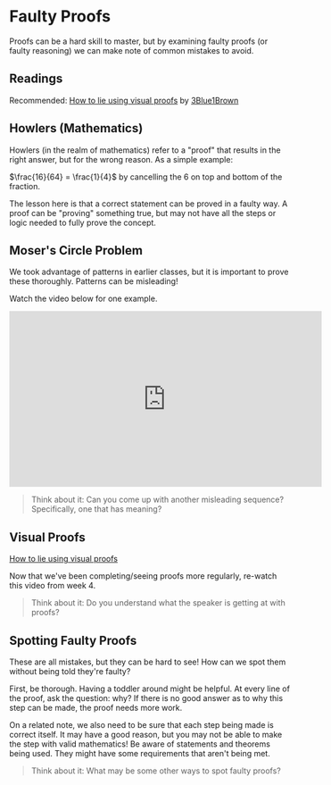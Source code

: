 # Faulty Proofs

Proofs can be a hard skill to master, but by examining faulty proofs (or faulty reasoning) we can make note of common mistakes to avoid.

## Readings

Recommended: [How to lie using visual proofs](https://www.youtube.com/watch?v=VYQVlVoWoPY) by [3Blue1Brown](https://www.youtube.com/@3blue1brown)

## Howlers (Mathematics)

Howlers (in the realm of mathematics) refer to a "proof" that results in the right answer, but for the wrong reason. As a simple example:

$\frac{16}{64} = \frac{1}{4}$ by cancelling the $6$ on top and bottom of the fraction.

The lesson here is that a correct statement can be proved in a faulty way. A proof can be "proving" something true, but may not have all the steps or logic needed to fully prove the concept.

## Moser's Circle Problem

We took advantage of patterns in earlier classes, but it is important to prove these thoroughly. Patterns can be misleading!

Watch the video below for one example.

<div class="embed"><iframe width="560" height="315" src="https://www.youtube.com/embed/YtkIWDE36qU?si=nCvrHTP-LOHrpLNB" title="YouTube video player" frameborder="0" allow="accelerometer; autoplay; clipboard-write; encrypted-media; gyroscope; picture-in-picture" allowfullscreen></iframe></div>

>Think about it: Can you come up with another misleading sequence? Specifically, one that has meaning?

## Visual Proofs
[How to lie using visual proofs](https://www.youtube.com/watch?v=VYQVlVoWoPY)

Now that we've been completing/seeing proofs more regularly, re-watch this video from week 4.

>Think about it: Do you understand what the speaker is getting at with proofs?

## Spotting Faulty Proofs

These are all mistakes, but they can be hard to see! How can we spot them without being told they're faulty?

First, be thorough. Having a toddler around might be helpful. At every line of the proof, ask the question: why? If there is no good answer as to why this step can be made, the proof needs more work.

On a related note, we also need to be sure that each step being made is correct itself. It may have a good reason, but you may not be able to make the step with valid mathematics! Be aware of statements and theorems being used. They might have some requirements that aren't being met.

>Think about it: What may be some other ways to spot faulty proofs?